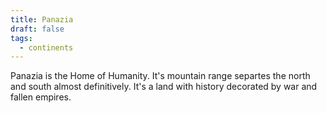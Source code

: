 ```yaml
---
title: Panazia
draft: false
tags:
  - continents
---
```

 
Panazia is the Home of Humanity. It's mountain range separtes the north and south almost definitively. It's a land with history decorated by war and fallen empires.